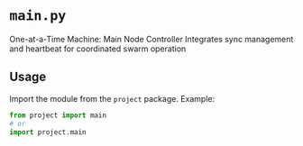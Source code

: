 # `main.py`

One-at-a-Time Machine: Main Node Controller
Integrates sync management and heartbeat for coordinated swarm operation

## Usage

Import the module from the `project` package. Example:

```python
from project import main
# or
import project.main
```
